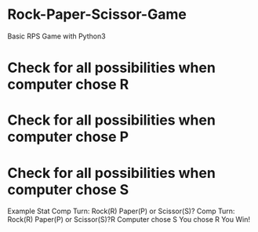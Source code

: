# Rock-Paper-Scissor-Game
Basic RPS Game with Python3
# Check for all possibilities when computer chose R
# Check for all possibilities when computer chose P
# Check for all possibilities when computer chose S
Example Stat
Comp Turn: Rock(R) Paper(P) or Scissor(S)?
Comp Turn: Rock(R) Paper(P) or Scissor(S)?R
Computer chose S
You chose R
You Win!
